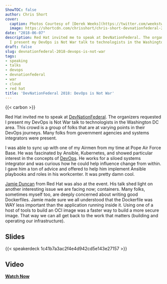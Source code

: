 ```yaml
---
ShowTOC: false
author: Chris Short
cover:
  caption: Photos Courtesy of [Derek Weeks](https://twitter.com/weekstweets)
  image: https://shortcdn.com/chrisshort/chris-short-devnationfederal-2018.jpg
date: "2018-06-07"
description: Red Hat invited me to speak at DevNationFederal. The organizers requested
  I present my DevOps is Not War talk to technologists in the Washington DC area.
draft: false
slug: devnationfederal-2018-devops-is-not-war
tags:
- speaking
- talks
- devops
- devnationfederal
- war
- cloud
- red hat
title: 'DevNationFederal 2018: DevOps is Not War'
---
```


{{< carbon >}}

Red Hat invited me to speak at [DevNationFederal](https://devnationfederal.org/). The organizers requested I present my DevOps is Not War talk to technologists in the Washington DC area. This crowd is a group of folks that are at varying points in their DevOps journeys. Many folks from government agencies and systems integrators were present.

I was able to sync up with one of my Airmen from my time at Pope Air Force Base. He was fascinated by Ansible, Kubernetes, and showed particular interest in the concepts of [DevOps](https://devopsish.com). He works for a siloed systems integrator and was curious how he could help influence change from within. I gave him a ton of advice and offered to help him implement Ansible playbooks and roles in his workcenter. It was pretty damn cool.

[Jamie Duncan](https://www.linkedin.com/in/jamieeduncan/) from Red Hat was also at the event. His talk shed light on another interesting issue we are facing now; containers. Many folks, sometimes myself too, are deeply concerned about writing good Dockerfiles. Jamie made sure we all understood that the Dockerfile was WAY less important than the application running inside it. Using one of a host of tools to build an OCI image was a faster way to build a more secure image. That way we can all get back to the work that matters (building and operating our infrastructure).

## Slides

{{< speakerdeck 1c41b7a3ac2f4e4d942cd5e143e27157 >}}

## Video

[**Watch Now**](/video/devnationfederal-2018-devops-is-not-war/)

